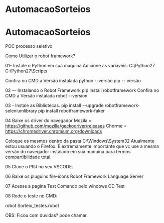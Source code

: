 # AutomacaoSorteios

# AutomacaoSorteios
POC processo seletivo

Como Utilizar o robot framework?

01- Instale o Python em sua maquina
Adicione as variaveis:
C:\Python27\
C:\Python27\Scripts

Confira no CMD a Versão instalada
python --versão
pip -- versão

02 — Instalando o Robot Framework
pip install robotframework
Confira no CMD a Versão instalada
robot --version


03 - Instale as Bibliotecas.
pip install --upgrade robotframework-seleniumlibrary
pip install robotframework-faker


04 Baixe os driver do navegador
Mozila = https://github.com/mozilla/geckodriver/releases
Chorme = https://chromedriver.chromium.org/downloads

Coloque os mesmos dentro da pasta C:\Windows\System32
Atualmente estou usuando o Firefox.
É extremamente importante que vc use a mesma versão do navegador instalado em sua maquina para termos compartibilidade total.


05 Clone o PRJ no seu VSCODE.



06 Baixe os pluguins
file-icons
Robot Framework Language Server

07  Acesse a pagina Test 
Comando pelo windows CD Test

08 Rode o teste
no CMD:

robot Sorteio_testes.robot

OBS: Ficou com duvidas? pode chamar.
